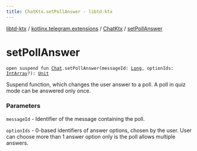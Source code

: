 ```yaml
---
title: ChatKtx.setPollAnswer - libtd-ktx
---
```


[libtd-ktx](../../index.html) / [kotlinx.telegram.extensions](../index.html) / [ChatKtx](index.html) / [setPollAnswer](./set-poll-answer.html)

# setPollAnswer

`open suspend fun `[`Chat`](https://tdlibx.github.io/td/docs/org/drinkless/td/libcore/telegram/TdApi/Chat.html)`.setPollAnswer(messageId: `[`Long`](https://kotlinlang.org/api/latest/jvm/stdlib/kotlin/-long/index.html)`, optionIds: `[`IntArray`](https://kotlinlang.org/api/latest/jvm/stdlib/kotlin/-int-array/index.html)`?): `[`Unit`](https://kotlinlang.org/api/latest/jvm/stdlib/kotlin/-unit/index.html)

Suspend function, which changes the user answer to a poll. A poll in quiz mode can be answered
only once.

### Parameters

`messageId` - Identifier of the message containing the poll.

`optionIds` - 0-based identifiers of answer options, chosen by the user. User can choose
more than 1 answer option only is the poll allows multiple answers.